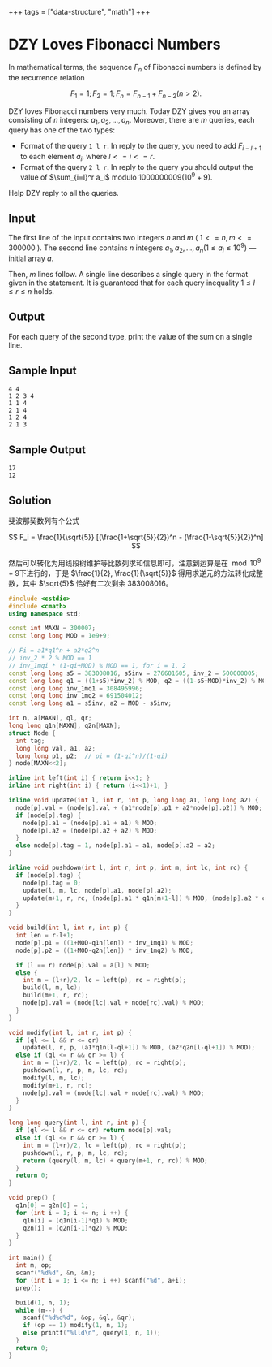 +++
tags = ["data-structure", "math"]
+++

# DZY Loves Fibonacci Numbers

In mathematical terms, the sequence $F_{n}$ of Fibonacci numbers is defined by the recurrence relation

$$
F_{1}=1; F_{2}=1; F_{n}=F_{n-1}+F_{n-2} (n>2).
$$

DZY loves Fibonacci numbers very much. Today DZY gives you an array consisting of $n$ integers: $a_{1},a_{2},...,a_{n}$. Moreover, there are $m$ queries, each query has one of the two types:

- Format of the query `1 l r`. In reply to the query, you need to add $F_{i-l+1}$ to each element $a_{i}$, where $l<=i<=r$.
- Format of the query `2 l r`. In reply to the query you should output the value of $\sum_{i=l}^r a_i$ modulo $1000000009 (10^{9}+9)$.

Help DZY reply to all the queries.

## Input

The first line of the input contains two integers $n$ and $m$ ( $1<=n,m<=300000$ ). The second line contains $n$ integers $a_{1},a_{2},...,a_{n} (1\le a_{i}\le 10^{9})$ — initial array $a$.

Then, $m$ lines follow. A single line describes a single query in the format given in the statement. It is guaranteed that for each query inequality $1\le l\le r\le n$ holds.

## Output

For each query of the second type, print the value of the sum on a single line.

## Sample Input

```
4 4
1 2 3 4
1 1 4
2 1 4
1 2 4
2 1 3
```

## Sample Output

```
17
12
```

## Solution

斐波那契数列有个公式

$$
F_i = \frac{1}{\sqrt{5}} [(\frac{1+\sqrt{5}}{2})^n - (\frac{1-\sqrt{5}}{2})^n]
$$

然后可以转化为用线段树维护等比数列求和信息即可，注意到运算是在$\mod 10^9 + 9$下进行的，于是 $\frac{1}{2}, \frac{1}{\sqrt{5}}$ 得用求逆元的方法转化成整数，其中 $\sqrt{5}$ 恰好有二次剩余 $383008016$。

```c++
#include <cstdio>
#include <cmath>
using namespace std;

const int MAXN = 300007;
const long long MOD = 1e9+9;

// Fi = a1*q1^n + a2*q2^n
// inv_2 * 2 % MOD == 1
// inv_1mqi * (1-qi+MOD) % MOD == 1, for i = 1, 2
const long long s5 = 383008016, s5inv = 276601605, inv_2 = 500000005;
const long long q1 = ((1+s5)*inv_2) % MOD, q2 = ((1-s5+MOD)*inv_2) % MOD;
const long long inv_1mq1 = 308495996;
const long long inv_1mq2 = 691504012;
const long long a1 = s5inv, a2 = MOD - s5inv;

int n, a[MAXN], ql, qr;
long long q1n[MAXN], q2n[MAXN];
struct Node {
  int tag;
  long long val, a1, a2;
  long long p1, p2;  // pi = (1-qi^n)/(1-qi)
} node[MAXN<<2];

inline int left(int i) { return i<<1; }
inline int right(int i) { return (i<<1)+1; }

inline void update(int l, int r, int p, long long a1, long long a2) {
  node[p].val = (node[p].val + (a1*node[p].p1 + a2*node[p].p2)) % MOD;
  if (node[p].tag) {
    node[p].a1 = (node[p].a1 + a1) % MOD;
    node[p].a2 = (node[p].a2 + a2) % MOD;
  }
  else node[p].tag = 1, node[p].a1 = a1, node[p].a2 = a2;
}

inline void pushdown(int l, int r, int p, int m, int lc, int rc) {
  if (node[p].tag) {
    node[p].tag = 0;
    update(l, m, lc, node[p].a1, node[p].a2);
    update(m+1, r, rc, (node[p].a1 * q1n[m+1-l]) % MOD, (node[p].a2 * q2n[m+1-l]) % MOD);
  }
}

void build(int l, int r, int p) {
  int len = r-l+1;
  node[p].p1 = ((1+MOD-q1n[len]) * inv_1mq1) % MOD;
  node[p].p2 = ((1+MOD-q2n[len]) * inv_1mq2) % MOD;

  if (l == r) node[p].val = a[l] % MOD;
  else {
    int m = (l+r)/2, lc = left(p), rc = right(p);
    build(l, m, lc);
    build(m+1, r, rc);
    node[p].val = (node[lc].val + node[rc].val) % MOD;
  }
}

void modify(int l, int r, int p) {
  if (ql <= l && r <= qr)
    update(l, r, p, (a1*q1n[l-ql+1]) % MOD, (a2*q2n[l-ql+1]) % MOD);
  else if (ql <= r && qr >= l) {
    int m = (l+r)/2, lc = left(p), rc = right(p);
    pushdown(l, r, p, m, lc, rc);
    modify(l, m, lc);
    modify(m+1, r, rc);
    node[p].val = (node[lc].val + node[rc].val) % MOD;
  }
}

long long query(int l, int r, int p) {
  if (ql <= l && r <= qr) return node[p].val;
  else if (ql <= r && qr >= l) {
    int m = (l+r)/2, lc = left(p), rc = right(p);
    pushdown(l, r, p, m, lc, rc);
    return (query(l, m, lc) + query(m+1, r, rc)) % MOD;
  }
  return 0;
}

void prep() {
  q1n[0] = q2n[0] = 1;
  for (int i = 1; i <= n; i ++) {
    q1n[i] = (q1n[i-1]*q1) % MOD;
    q2n[i] = (q2n[i-1]*q2) % MOD;
  }
}

int main() {
  int m, op;
  scanf("%d%d", &n, &m);
  for (int i = 1; i <= n; i ++) scanf("%d", a+i);
  prep();

  build(1, n, 1);
  while (m--) {
    scanf("%d%d%d", &op, &ql, &qr);
    if (op == 1) modify(1, n, 1);
    else printf("%lld\n", query(1, n, 1));
  }
  return 0;
}

```
